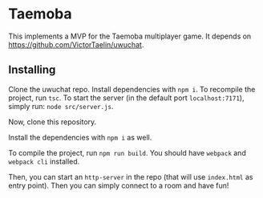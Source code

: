 # Taemoba

This implements a MVP for the Taemoba multiplayer game. It depends on https://github.com/VictorTaelin/uwuchat.

## Installing

Clone the uwuchat repo. Install dependencies with `npm i`. To recompile the project, run `tsc`. To start the server (in the default port `localhost:7171`), simply run: `node src/server.js`.

Now, clone this repository.

Install the dependencies with `npm i` as well.

To compile the project, run `npm run build`. You should have `webpack` and `webpack cli` installed.

Then, you can start an `http-server` in the repo (that will use `index.html` as entry point). Then you can simply connect to a room and have fun!

